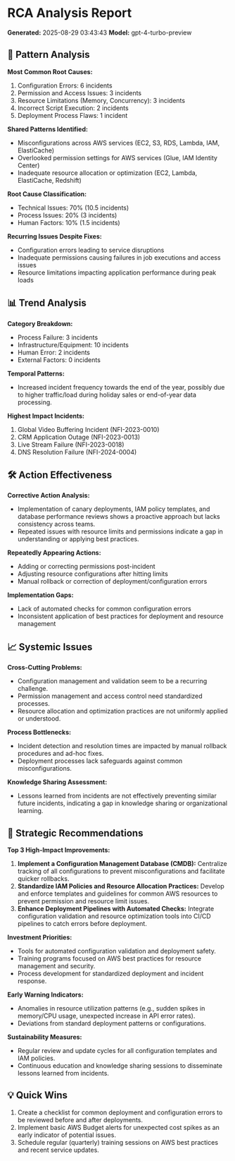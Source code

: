 # RCA Analysis Report
**Generated:** 2025-08-29 03:43:43
**Model:** gpt-4-turbo-preview

## 🔎 Pattern Analysis
**Most Common Root Causes:**
1. Configuration Errors: 6 incidents
2. Permission and Access Issues: 3 incidents
3. Resource Limitations (Memory, Concurrency): 3 incidents
4. Incorrect Script Execution: 2 incidents
5. Deployment Process Flaws: 1 incident

**Shared Patterns Identified:**
- Misconfigurations across AWS services (EC2, S3, RDS, Lambda, IAM, ElastiCache)
- Overlooked permission settings for AWS services (Glue, IAM Identity Center)
- Inadequate resource allocation or optimization (EC2, Lambda, ElastiCache, Redshift)

**Root Cause Classification:**
- Technical Issues: 70% (10.5 incidents)
- Process Issues: 20% (3 incidents)
- Human Factors: 10% (1.5 incidents)

**Recurring Issues Despite Fixes:**
- Configuration errors leading to service disruptions
- Inadequate permissions causing failures in job executions and access issues
- Resource limitations impacting application performance during peak loads

## 📊 Trend Analysis
**Category Breakdown:**
- Process Failure: 3 incidents
- Infrastructure/Equipment: 10 incidents
- Human Error: 2 incidents
- External Factors: 0 incidents

**Temporal Patterns:**
- Increased incident frequency towards the end of the year, possibly due to higher traffic/load during holiday sales or end-of-year data processing.

**Highest Impact Incidents:**
1. Global Video Buffering Incident (NFI-2023-0010)
2. CRM Application Outage (NFI-2023-0013)
3. Live Stream Failure (NFI-2023-0018)
4. DNS Resolution Failure (NFI-2024-0004)

## 🛠️ Action Effectiveness
**Corrective Action Analysis:**
- Implementation of canary deployments, IAM policy templates, and database performance reviews shows a proactive approach but lacks consistency across teams.
- Repeated issues with resource limits and permissions indicate a gap in understanding or applying best practices.

**Repeatedly Appearing Actions:**
- Adding or correcting permissions post-incident
- Adjusting resource configurations after hitting limits
- Manual rollback or correction of deployment/configuration errors

**Implementation Gaps:**
- Lack of automated checks for common configuration errors
- Inconsistent application of best practices for deployment and resource management

## 📈 Systemic Issues
**Cross-Cutting Problems:**
- Configuration management and validation seem to be a recurring challenge.
- Permission management and access control need standardized processes.
- Resource allocation and optimization practices are not uniformly applied or understood.

**Process Bottlenecks:**
- Incident detection and resolution times are impacted by manual rollback procedures and ad-hoc fixes.
- Deployment processes lack safeguards against common misconfigurations.

**Knowledge Sharing Assessment:**
- Lessons learned from incidents are not effectively preventing similar future incidents, indicating a gap in knowledge sharing or organizational learning.

## 🚀 Strategic Recommendations

**Top 3 High-Impact Improvements:**
1. **Implement a Configuration Management Database (CMDB):** Centralize tracking of all configurations to prevent misconfigurations and facilitate quicker rollbacks.
2. **Standardize IAM Policies and Resource Allocation Practices:** Develop and enforce templates and guidelines for common AWS resources to prevent permission and resource limit issues.
3. **Enhance Deployment Pipelines with Automated Checks:** Integrate configuration validation and resource optimization tools into CI/CD pipelines to catch errors before deployment.

**Investment Priorities:**
- Tools for automated configuration validation and deployment safety.
- Training programs focused on AWS best practices for resource management and security.
- Process development for standardized deployment and incident response.

**Early Warning Indicators:**
- Anomalies in resource utilization patterns (e.g., sudden spikes in memory/CPU usage, unexpected increase in API error rates).
- Deviations from standard deployment patterns or configurations.

**Sustainability Measures:**
- Regular review and update cycles for all configuration templates and IAM policies.
- Continuous education and knowledge sharing sessions to disseminate lessons learned from incidents.

## 💡 Quick Wins
1. Create a checklist for common deployment and configuration errors to be reviewed before and after deployments.
2. Implement basic AWS Budget alerts for unexpected cost spikes as an early indicator of potential issues.
3. Schedule regular (quarterly) training sessions on AWS best practices and recent service updates.